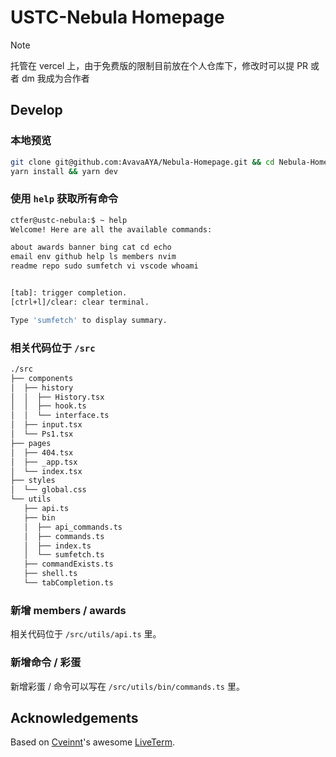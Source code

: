 # USTC-Nebula Homepage

> [!NOTE]
> 托管在 vercel 上，由于免费版的限制目前放在个人仓库下，修改时可以提 PR 或者 dm 我成为合作者

## Develop

### 本地预览

```bash
git clone git@github.com:AvavaAYA/Nebula-Homepage.git && cd Nebula-Homepage
yarn install && yarn dev
```

### 使用 `help` 获取所有命令

```bash
ctfer@ustc-nebula:$ ~ help
Welcome! Here are all the available commands:

about awards banner bing cat cd echo
email env github help ls members nvim
readme repo sudo sumfetch vi vscode whoami


[tab]: trigger completion.
[ctrl+l]/clear: clear terminal.

Type 'sumfetch' to display summary.
```

### 相关代码位于 `/src`

```bash
./src
├── components
│  ├── history
│  │  ├── History.tsx
│  │  ├── hook.ts
│  │  └── interface.ts
│  ├── input.tsx
│  └── Ps1.tsx
├── pages
│  ├── 404.tsx
│  ├── _app.tsx
│  └── index.tsx
├── styles
│  └── global.css
└── utils
   ├── api.ts
   ├── bin
   │  ├── api_commands.ts
   │  ├── commands.ts
   │  ├── index.ts
   │  └── sumfetch.ts
   ├── commandExists.ts
   ├── shell.ts
   └── tabCompletion.ts
```

### 新增 members / awards

相关代码位于 `/src/utils/api.ts` 里。

### 新增命令 / 彩蛋

新增彩蛋 / 命令可以写在 `/src/utils/bin/commands.ts` 里。

## Acknowledgements

Based on [Cveinnt](https://github.com/Cveinnt)'s awesome [LiveTerm](https://github.com/Cveinnt/LiveTerm).
